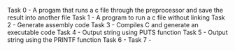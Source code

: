 Task 0 - A progam that runs a c file through the preprocessor and save the result into another file
Task 1 - A program to run a c file without linking
Task 2 - Generate assembly code
Task 3 - Compiles C and generate an executable code
Task 4 - Output string using PUTS function
Task 5 - Output string using the PRINTF function 
Task 6 -
Task 7 -